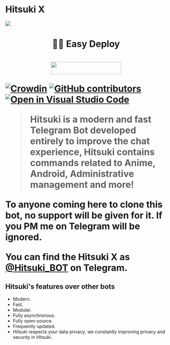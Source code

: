 # Hitsuki X

<img src="https://telegra.ph/file/07961fe641345380164f9.jpg">

<h1 align="center">🏃‍♂️ Easy Deploy <h1>
<p align="center"><a href="https://heroku.com/deploy?template=https://github.com/imtheekshana126/hitsuki"> <img src="https://img.shields.io/badge/Deploy%20To%20Heroku-red?style=for-the-badge&logo=heroku" width="220" height="38.45"/></a></p>


[![Crowdin](https://badges.crowdin.net/hitsukix/localized.svg)](https://crowdin.com/project/hitsukix)
[![GitHub contributors](https://img.shields.io/github/contributors/HitsukiNetwork/HitsukiX.svg)](https://GitHub.com/HitsukiNetwork/HitsukiX/graphs/contributors/)
[![Open in Visual Studio Code](https://open.vscode.dev/badges/open-in-vscode.svg)](https://open.vscode.dev/HitsukiNetwork/HitsukiX)

> Hitsuki is a modern and fast Telegram Bot developed entirely to improve the chat experience,
> Hitsuki contains commands related to Anime, Android, Administrative management and more!

To anyone coming here to **clone this bot**, no support will be given for it. If you PM me on Telegram will be ignored.

You can find the Hitsuki X as [@Hitsuki_BOT](https://t.me/Hitsuki_BOT) on Telegram.

## Hitsuki's features over other bots

* Modern.
* Fast.
* Modular.
* Fully asynchronous.
* Fully open-source.
* Frequently updated.
* Hitsuki respects your data privacy, we constantly improving privacy and security in Hitsuki.

